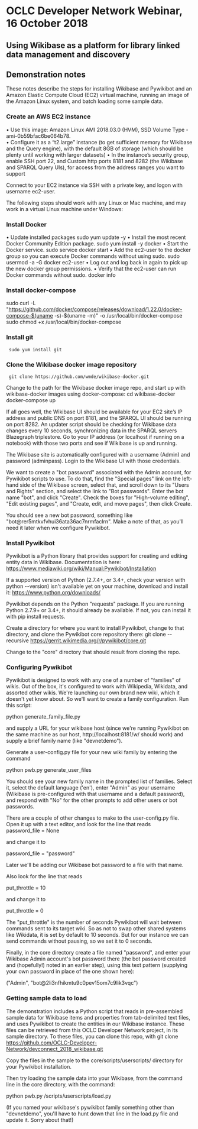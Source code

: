 # OCLC Developer Network Webinar, 16 October 2018

## Using Wikibase as a platform for library linked data management and discovery

## Demonstration notes

These notes describe the steps for installing Wikibase and Pywikibot and an Amazon Elastic Compute Cloud (EC2) virtual machine, running an image of the Amazon Linux system, and batch loading some sample data.  

### Create an AWS EC2 instance

•	Use this image: Amazon Linux AMI 2018.03.0 (HVM), SSD Volume Type - ami-0b59bfac6be064b78.  
•	Configure it as a “t2.large” instance (to get sufficient memory for Wikibase and the Query engine), with the default 8GB of storage (which should be plenty until working with larger datasets)
•	In the instance’s security group, enable SSH port 22, and Custom http ports 8181 and 8282 (the Wikibase and SPARQL Query UIs), for access from the address ranges you want to support

Connect to your EC2 instance via SSH with a private key, and logon with username ec2-user.

The following steps should work with any Linux or Mac machine, and may work in a virtual Linux machine under Windows:

### Install Docker

•	Update installed packages
  sudo yum update -y
•	Install the most recent Docker Community Edition package.
  sudo yum install -y docker
•	Start the Docker service.
  sudo service docker start
•	Add the ec2-user to the docker group so you can execute Docker commands without using sudo.
  sudo usermod -a -G docker ec2-user
•	Log out and log back in again to pick up the new docker group permissions. 
•	Verify that the ec2-user can run Docker commands without sudo.
  docker info
  
### Install docker-compose

  sudo curl -L "https://github.com/docker/compose/releases/download/1.22.0/docker-compose-$(uname -s)-$(uname -m)" -o /usr/local/bin/docker-compose
  sudo chmod +x /usr/local/bin/docker-compose
  
### Install git
     sudo yum install git
     
### Clone the Wikibase docker image repository

     git clone https://github.com/wmde/wikibase-docker.git

Change to the path for the Wikibase docker image repo, and start up with wikibase-docker images using docker-compose:
     cd wikibase-docker
     docker-compose up
     
If all goes well, the Wikibase UI should be available for your EC2 site’s IP address and public DNS on port 8181, and the SPARQL UI should be running on port 8282.  An updater script should be checking for Wikibase data changes every 10 seconds, synchronizing data in the SPARQL servers Blazegraph triplestore.  Go to your IP address (or localhost if running on a notebook) with those two ports and see if Wikibase is up and running.

The Wikibase site is automatically configured with a username (Admin) and password (adminpass).  Login to the Wikibase UI with those credentials.

We want to create a "bot password" associated with the Admin account, for Pywikibot scripts to use.  To do that, find the "Special pages" link on the left-hand side of the Wikibase screen, select that, and scroll down to its "Users and Rights" section, and select the link to "Bot passwords". Enter the bot name "bot", and click "Create".  Check the boxes for "High-volume editing", "Edit existing pages", and "Create, edit, and move pages", then click Create.

You should see a new bot password, something like "bot@rer5mtkvfvhui36ata36ac7nrmfaclrn".  Make a note of that, as you'll need it later when we configure Pywikibot.

### Install Pywikibot

Pywikibot is a Python library that provides support for creating and editing entity data in Wikibase.  Documentation is here: https://www.mediawiki.org/wiki/Manual:Pywikibot/Installation

If a supported version of Python (2.7.4+, or 3.4+, check your version with python --version) isn't available yet on your machine, download and install it: https://www.python.org/downloads/

Pywikibot depends on the Python "requests" package.  If you are running Python 2.7.9+ or 3.4+, it should already be available.  If not, you can install it with pip install requests.

Create a directory for where you want to install Pywikibot, change to that directory, and clone the Pywikibot core repository there:
git clone --recursive https://gerrit.wikimedia.org/r/pywikibot/core.git

Change to the "core" directory that should result from cloning the repo.

### Configuring Pywikibot

Pywikibot is designed to work with any one of a number of "families" of wikis.  Out of the box, it's configured to work with Wikipedia, Wikidata, and assorted other wikis.  We're launching our own brand new wiki, which it doesn't yet know about. So we'll want to create a family configuration.  Run this script:

  python generate_family_file.py
  
and supply a URL for your wikibase host (since we're running Pywikibot on the same machine as our host, http://localhost:8181/w/ should work) and supply a brief family name (like "devnetdemo").

Generate a user-config.py file for your new wiki family by entering the command

  python pwb.py generate_user_files
  
You should see your new family name in the prompted list of families.  Select it, select the default language ('en'), enter "Admin" as your username (Wikibase is pre-configured with that username and a default password), and respond with "No" for the other prompts to add other users or bot passwords.

There are a couple of other changes to make to the user-config.py file.  Open it up with a text editor, and look for the line that reads  
  password_file = None

and change it to 

  password_file = "password"
  
Later we'll be adding our Wikibase bot password to a file with that name.  

Also look for the line that reads 

  put_throttle = 10

and change it to 

  put_throttle = 0

The "put_throttle" is the number of seconds Pywikibot will wait between commands sent to its target wiki.  So as not to swap other shared systems like Wikidata, it is set by default to 10 seconds.  But for our instance we can send commands without pausing, so we set it to 0 seconds.

Finally, in the core directory create a file named "password", and enter your Wikibase Admin account's bot password there (the bot password created and (hopefully!) noted in an earlier step), using this text pattern (supplying your own password in place of the one shown here):

  ("Admin", "bot@2li3nfhikmtu9c0pev15om7c9lik3vqc")

### Getting sample data to load

The demonstration includes a Python script that reads in pre-assembled sample data for Wikibase items and properties from tab-delimited text files, and uses Pywikibot to create the entities in our Wikibase instance.  These files can be retrieved from this OCLC Developer Network project, in its sample directory.  To these files, you can clone this repo, with git clone https://github.com/OCLC-Developer-Network/devconnect_2018_wikibase.git

Copy the files in the sample to the core/scripts/userscripts/ directory for your Pywikibot installation.

Then try loading the sample data into your Wikibase, from the command line in the core directory, with the command:

  python pwb.py /scripts/userscripts/load.py
  
(If you named your wikibase's pywikibot family something other than "devnetdemo", you'll have to hunt down that line in the load.py file and update it.  Sorry about that!)











